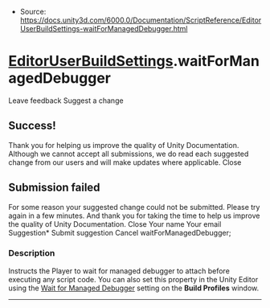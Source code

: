 * Source: https://docs.unity3d.com/6000.0/Documentation/ScriptReference/EditorUserBuildSettings-waitForManagedDebugger.html

#  [EditorUserBuildSettings](https://docs.unity3d.com/6000.0/Documentation/ScriptReference/EditorUserBuildSettings.html).waitForManagedDebugger
Leave feedback
Suggest a change
## Success!
Thank you for helping us improve the quality of Unity Documentation. Although we cannot accept all submissions, we do read each suggested change from our users and will make updates where applicable.
Close
## Submission failed
For some reason your suggested change could not be submitted. Please <a>try again</a> in a few minutes. And thank you for taking the time to help us improve the quality of Unity Documentation.
Close
Your name Your email Suggestion* Submit suggestion
Cancel
waitForManagedDebugger; 
### Description
Instructs the Player to wait for managed debugger to attach before executing any script code.
You can also set this property in the Unity Editor using the [Wait for Managed Debugger](https://docs.unity3d.com/6000.0/Documentation/Manual/build-profiles-reference.html#shared-build-settings) setting on the **Build Profiles** window.
* * *

